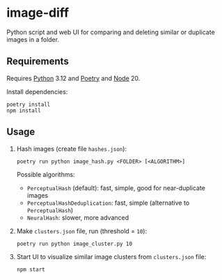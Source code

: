 # image-diff

Python script and web UI for comparing and deleting similar or duplicate images in a folder.

## Requirements

Requires [Python](https://www.python.org/) 3.12 and [Poetry](https://python-poetry.org/) and [Node](https://nodejs.org/) 20.

Install dependencies:

```
poetry install
npm install
```

## Usage

1. Hash images (create file `hashes.json`):

    ```
    poetry run python image_hash.py <FOLDER> [<ALGORITHM>]
    ```

    Possible algorithms:
    * `PerceptualHash` (default): fast, simple, good for near-duplicate images
    * `PerceptualHashDeduplication`: fast, simple (alternative to `PerceptualHash`)
    * `NeuralHash`: slower, more advanced

2. Make `clusters.json` file, run (threshold = `10`):

    ````
    poetry run python image_cluster.py 10
    ````

3. Start UI to visualize similar image clusters from `clusters.json` file:

    ````
    npm start
    ````
